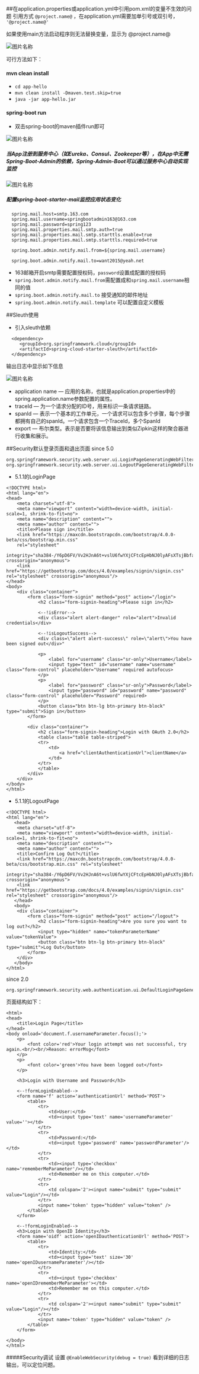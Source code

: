 ##在application.properties或application.yml中引用pom.xml的变量不生效的问题
引用方式  `@project.name@` ，在application.yml需要加单引号或双引号， `'@project.name@'`

如果使用main方法启动程序则无法替换变量，显示为 @project.name@

![图片名称](start.png)

可行方法如下：
####  mvn clean install 
 * `cd app-hello`
 * `mvn clean install -Dmaven.test.skip=true`
 * `java -jar app-hello.jar`

####  spring-boot  run 
* 双击spring-boot的maven插件run即可

![图片名称](run.png)



##### 当App注册到服务中心（如Eureka、Consul、Zookeeper等），在App中无需Spring-Boot-Admin的依赖，Spring-Admin-Boot可以通过服务中心自动实现监控

![图片名称](auto.png)


##### 配置spring-boot-starter-mail监控应用状态变化
```
  spring.mail.host=smtp.163.com
  spring.mail.username=springbootadmin163@163.com
  spring.mail.password=spring123
  spring.mail.properties.mail.smtp.auth=true
  spring.mail.properties.mail.smtp.starttls.enable=true
  spring.mail.properties.mail.smtp.starttls.required=true
  
  spring.boot.admin.notify.mail.from=${spring.mail.username}
  
  spring.boot.admin.notify.mail.to=want2015@yeah.net
```
* 163邮箱开启smtp需要配置授权码，`password`设置成配置的授权码
* `spring.boot.admin.notify.mail.from`需配置成和`spring.mail.username`相同的值
* `spring.boot.admin.notify.mail.to` 接受通知的邮件地址
* `spring.boot.admin.notify.mail.template` 可以配置自定义模板 

##Sleuth使用
* 引入sleuth依赖
```
  <dependency>
     <groupId>org.springframework.cloud</groupId>
     <artifactId>spring-cloud-starter-sleuth</artifactId>
  </dependency>
```
输出日志中显示如下信息

![图片名称](sleuth.jpg)    

* application name — 应用的名称，也就是application.properties中的spring.application.name参数配置的属性。
* traceId — 为一个请求分配的ID号，用来标识一条请求链路。
* spanId — 表示一个基本的工作单元，一个请求可以包含多个步骤，每个步骤都拥有自己的spanId。一个请求包含一个TraceId，多个SpanId
* export — 布尔类型。表示是否要将该信息输出到类似Zipkin这样的聚合器进行收集和展示。


##Security默认登录页面和退出页面
since 5.0
```
org.springframework.security.web.server.ui.LoginPageGeneratingWebFilter.createPage()
org.springframework.security.web.server.ui.LogoutPageGeneratingWebFilter.createPage()
```
* 5.1.1的LoginPage
```
<!DOCTYPE html>
<html lang="en">
<head>
	<meta charset="utf-8">
	<meta name="viewport" content="width=device-width, initial-scale=1, shrink-to-fit=no">
	<meta name="description" content="">
	<meta name="author" content="">
	<title>Please sign in</title>
	<link href="https://maxcdn.bootstrapcdn.com/bootstrap/4.0.0-beta/css/bootstrap.min.css" 
	rel="stylesheet" 
	integrity="sha384-/Y6pD6FV/Vv2HJnA6t+vslU6fwYXjCFtcEpHbNJ0lyAFsXTsjBbfaDjzALeQsN6M" crossorigin="anonymous">
	<link href="https://getbootstrap.com/docs/4.0/examples/signin/signin.css" rel="stylesheet" crossorigin="anonymous"/>
</head>
<body>
    <div class="container">
	    <form class="form-signin" method="post" action="/login">
		    <h2 class="form-signin-heading">Please sign in</h2>
			
			<--!isError-->
			<div class="alert alert-danger" role="alert">Invalid credentials</div>
			
			<--!isLogoutSuccess-->
			<div class=\"alert alert-success\" role=\"alert\">You have been signed out</div>"
			
			<p>
				<label for="username" class="sr-only">Username</label>
				<input type="text" id="username" name="username" class="form-control" placeholder="Username" required autofocus>
			</p>
			<p>
				<label for="password" class="sr-only">Password</label>
				<input type="password" id="password" name="password" class="form-control" placeholder="Password" required>
			</p>
			<button class="btn btn-lg btn-primary btn-block" type="submit">Sign in</button>
		</form>
		
		<div class="container">
			<h2 class="form-signin-heading">Login with OAuth 2.0</h2>
			<table class="table table-striped">
			<tr>
				<td>
					<a href="clientAuthenticationUrl">clientName</a>
				</td>
			</tr>
			</table>
		</div>
	</div>
</body>
</html>
```
* 5.1.1的LogoutPage
```
<!DOCTYPE html>
<html lang="en">
   <head>
    <meta charset="utf-8">
    <meta name="viewport" content="width=device-width, initial-scale=1, shrink-to-fit=no">
    <meta name="description" content="">
    <meta name="author" content="">
    <title>Confirm Log Out?</title>
    <link href="https://maxcdn.bootstrapcdn.com/bootstrap/4.0.0-beta/css/bootstrap.min.css" rel="stylesheet" 
    integrity="sha384-/Y6pD6FV/Vv2HJnA6t+vslU6fwYXjCFtcEpHbNJ0lyAFsXTsjBbfaDjzALeQsN6M" crossorigin="anonymous">
    <link href="https://getbootstrap.com/docs/4.0/examples/signin/signin.css" rel="stylesheet" crossorigin="anonymous"/>
   </head>
   <body>
    <div class="container">
        <form class="form-signin" method="post" action="/logout">
            <h2 class="form-signin-heading">Are you sure you want to log out?</h2>
            <input type="hidden" name="tokenParameterName" value="tokenValue">
            <button class="btn btn-lg btn-primary btn-block" type="submit">Log Out</button>
        </form>
    </div>
   </body>
</html>
 ```

since 2.0
```
org.springframework.security.web.authentication.ui.DefaultLoginPageGeneratingFilter.generateLoginPageHtml()
```
页面结构如下：
```
<html>
<head>
    <title>Login Page</title>
</head>
<body onload='document.f.usernameParameter.focus();'>
    <p>
        <font color='red'>Your login attempt was not successful, try again.<br/><br/>Reason: errorMsg</font>
    </p>
    <p>
        <font color='green'>You have been logged out</font>
    </p>
    
    <h3>Login with Username and Password</h3>
    
    <--!formLoginEnabled-->
    <form name='f' action='authenticationUrl' method='POST'>
        <table>
            <tr>
                <td>User:</td>
                <td><input type='text' name='usernameParameter' value=''></td>
            </tr>
            <tr>
                <td>Password:</td>
                <td><input type='password' name='passwordParameter'/></td>
            </tr>
            <tr>
                <td><input type='checkbox' name='rememberMeParameter'/></td>
                <td>Remember me on this computer.</td>
            </tr>
            <tr>
                <td colspan='2'><input name="submit" type="submit" value="Login"/></td>
            </tr>
            <input name='token' type="hidden" value="token" />
        </table>
    </form>
    
    <--!formLoginEnabled-->
    <h3>Login with OpenID Identity</h3>
    <form name='oidf' action='openIDauthenticationUrl' method='POST'>
        <table>
            <tr>
                <td>Identity:</td>
                <td><input type='text' size='30' name='openIDusernameParameter'/></td>
            </tr>
            <tr>
                <td><input type='checkbox' name='openIDrememberMeParameter'></td>
                <td>Remember me on this computer.</td>
            </tr>
            <tr>
                <td colspan='2'><input name="submit" type="submit" value="Login"/></td>
            </tr>
            <input name='token' type="hidden" value="token" />
        </table>
    </form>
    
</body>
</html>
```
#####Security调试
设置 `@EnableWebSecurity(debug = true)` 看到详细的日志输出，可以定位问题。
